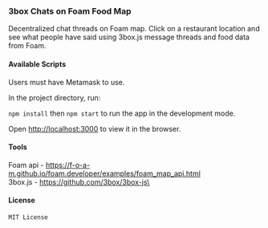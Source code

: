 ### 3box Chats on Foam Food Map

Decentralized chat threads on Foam map. Click on a restaurant location and see what people have said using 3box.js message threads and food data from Foam. 

#### Available Scripts

Users must have Metamask to use. 

In the project directory, run:

`npm install` then `npm start` to run the app in the development mode.

Open [http://localhost:3000](http://localhost:3000) to view it in the browser.

#### Tools
Foam api - https://f-o-a-m.github.io/foam.developer/examples/foam_map_api.html \
3box.js - https://github.com/3box/3box-js\


#### License

`MIT License`

